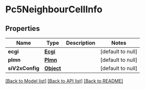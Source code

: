 # Pc5NeighbourCellInfo
## Properties

Name | Type | Description | Notes
------------ | ------------- | ------------- | -------------
**ecgi** | [**Ecgi**](Ecgi.md) |  | [default to null]
**plmn** | [**Plmn**](Plmn.md) |  | [default to null]
**siV2xConfig** | [**Object**](.md) |  | [default to null]

[[Back to Model list]](../README.md#documentation-for-models) [[Back to API list]](../README.md#documentation-for-api-endpoints) [[Back to README]](../README.md)

